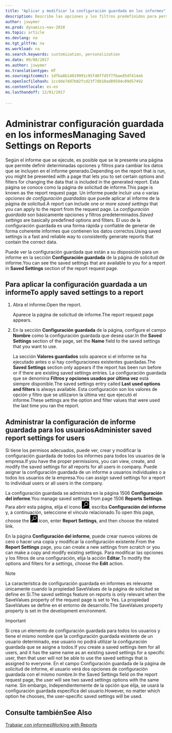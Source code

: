 ```yaml
---
title: "Aplicar y modificar la configuración guardada en los informes"
description: Describe las opciones y los filtros predefinidos para personalizar un informe y para generar los datos correctos.
author: jswymer
ms.prod: dynamics-nav-2018
ms.topic: article
ms.devlang: na
ms.tgt_pltfrm: na
ms.workload: na
ms.search.keywords: customization, personalization
ms.date: 09/08/2017
ms.author: jswymer
ms.translationtype: HT
ms.sourcegitcommit: 1dfba8b14019991c95f40ffd5f7fbaed5df414eb
ms.openlocfilehash: 1ccdde7dd7b02fcd23f7db10ad89594c09d57492
ms.contentlocale: es-es
ms.lasthandoff: 12/01/2017

---
```

# <a name="managing-saved-settings-on-reports"></a><span data-ttu-id="6c384-103">Administrar configuración guardada en los informes</span><span class="sxs-lookup"><span data-stu-id="6c384-103">Managing Saved Settings on Reports</span></span>
<span data-ttu-id="6c384-104">Según el informe que se ejecute, es posible que se le presente una página que permite definir determinadas opciones y filtros para cambiar los datos que se incluyen en el informe generado.</span><span class="sxs-lookup"><span data-stu-id="6c384-104">Depending on the report that is run, you might be presented with a page that lets you to set certain options and filters for changing the data that is included in the generated report.</span></span> <span data-ttu-id="6c384-105">Esta página se conoce como la página de solicitud de informe.</span><span class="sxs-lookup"><span data-stu-id="6c384-105">This page is known as the report request page.</span></span> <span data-ttu-id="6c384-106">Un informe puede incluir una o varias *opciones de configuración guardadas* que puede aplicar al informe de la página de solicitud.</span><span class="sxs-lookup"><span data-stu-id="6c384-106">A report can include one or more *saved settings* that you can apply to the report from the request page.</span></span> <span data-ttu-id="6c384-107">La *configuración guardada* son básicamente opciones y filtros predeterminados.</span><span class="sxs-lookup"><span data-stu-id="6c384-107">*Saved settings* are basically predefined options and filters.</span></span> <span data-ttu-id="6c384-108">El uso de la configuración guardada es una forma rápida y confiable de generar de forma coherente informes que contienen los datos correctos.</span><span class="sxs-lookup"><span data-stu-id="6c384-108">Using saved settings is a fast and reliable way to consistently generate reports that contain the correct data.</span></span>

<span data-ttu-id="6c384-109">Puede ver la configuración guardada que están a su disposición para un informe en la sección **Configuración guardada** de la página de solicitud de informe.</span><span class="sxs-lookup"><span data-stu-id="6c384-109">You can see the saved settings that are available to you for a report in **Saved Settings** section of the report request page.</span></span>  

## <a name="to-apply-saved-settings-to-a-report"></a><span data-ttu-id="6c384-110">Para aplicar la configuración guardada a un informe</span><span class="sxs-lookup"><span data-stu-id="6c384-110">To apply saved settings to a report</span></span>
1. <span data-ttu-id="6c384-111">Abra el informe.</span><span class="sxs-lookup"><span data-stu-id="6c384-111">Open the report.</span></span>

   <span data-ttu-id="6c384-112">Aparece la página de solicitud de informe.</span><span class="sxs-lookup"><span data-stu-id="6c384-112">The report request page appears.</span></span>    
2. <span data-ttu-id="6c384-113">En la sección **Configuración guardada** de la página, configure el campo **Nombre** como la configuración guardada que desea usar.</span><span class="sxs-lookup"><span data-stu-id="6c384-113">In the **Saved Settings** section of the page, set the **Name** field  to the saved settings that you want to use.</span></span>

   <span data-ttu-id="6c384-114">La sección **Valores guardados** solo aparece si el informe se ha ejecutado antes o si hay configuraciones existentes guardadas.</span><span class="sxs-lookup"><span data-stu-id="6c384-114">The **Saved Settings** section only appears if the report has been run before or if there are existing saved settings entries.</span></span> <span data-ttu-id="6c384-115">La configuración guardada que se denomina **Filtros y opciones usados por última vez** está siempre disponible.</span><span class="sxs-lookup"><span data-stu-id="6c384-115">The saved settings entry called **Last used options and filters** is always available.</span></span> <span data-ttu-id="6c384-116">Esta configuración son los valores de opción y filtro que se utilizaron la última vez que ejecutó el informe.</span><span class="sxs-lookup"><span data-stu-id="6c384-116">These settings are the option and filter values that were used the last time you ran the report.</span></span>

## <a name="administer-saved-report-settings-for-users"></a><span data-ttu-id="6c384-117">Administrar la configuración de informe guardada para los usuarios</span><span class="sxs-lookup"><span data-stu-id="6c384-117">Administer saved report settings for users</span></span>
<span data-ttu-id="6c384-118">Si tiene los permisos adecuados, puede ver, crear y modificar la configuración guardada de todos los informes para todos los usuarios de la empresa.</span><span class="sxs-lookup"><span data-stu-id="6c384-118">If you have the proper permissions, you can view, create, and modify the saved settings for all reports for all users in company.</span></span> <span data-ttu-id="6c384-119">Puede asignar la configuración guardada de un informe a usuarios individuales o a todos los usuarios de la empresa.</span><span class="sxs-lookup"><span data-stu-id="6c384-119">You can assign saved settings for a report to individual users or all users in the company.</span></span>

<span data-ttu-id="6c384-120">La configuración guardada se administra en la página 1506 **Configuración del informe**.</span><span class="sxs-lookup"><span data-stu-id="6c384-120">You manage saved settings from page 1506 **Reports Settings**.</span></span> <span data-ttu-id="6c384-121">Para abrir esta página, elija el icono ![Buscar página o informe](media/ui-search/search_small.png "icono Buscar página o informe"), escriba **Configuración del informe** y, a continuación, seleccione el vínculo relacionado.</span><span class="sxs-lookup"><span data-stu-id="6c384-121">To open this page, choose the ![Search for Page or Report](media/ui-search/search_small.png "Search for Page or Report icon") icon, enter **Report Settings**, and then choose the related link.</span></span>

<span data-ttu-id="6c384-122">En la página **Configuración del informe**, puede crear nuevos valores de cero o hacer una copia y modificar la configuración existente.</span><span class="sxs-lookup"><span data-stu-id="6c384-122">From the **Report Settings** page, you can create a new settings from scratch or you can make a copy and modify existing settings.</span></span> <span data-ttu-id="6c384-123">Para modificar las opciones y los filtros de una configuración, elija la acción **Editar**.</span><span class="sxs-lookup"><span data-stu-id="6c384-123">To modify the options and filters for a settings, choose the **Edit** action.</span></span>

> [!NOTE]
> <span data-ttu-id="6c384-124">La característica de configuración guardada en informes es relevante únicamente cuando la propiedad SaveValues de la página de solicitud se define en Sí.</span><span class="sxs-lookup"><span data-stu-id="6c384-124">The saved settings feature on reports is only relevant when the SaveValues property of the request page is set to Yes.</span></span> <span data-ttu-id="6c384-125">La propiedad SaveValues se define en el entorno de desarrollo.</span><span class="sxs-lookup"><span data-stu-id="6c384-125">The SaveValues property property is set in the development environment.</span></span>  

> [!Important]
> <span data-ttu-id="6c384-126">Si crea un elemento de configuración guardada para todos los usuarios y tiene el mismo nombre que la configuración guardada existente de un usuario determinado, ese usuario no podrá utilizar la configuración guardada que se asigne a todos.</span><span class="sxs-lookup"><span data-stu-id="6c384-126">If you create a saved settings item for all users, and it has the same name as an existing saved settings for a specific user, then that user will not be able to use the saved settings that is assigned to everyone.</span></span>  <span data-ttu-id="6c384-127">En el campo Configuración guardada de la página de solicitud de informe, el usuario verá dos opciones de configuración guardada con el mismo nombre.</span><span class="sxs-lookup"><span data-stu-id="6c384-127">In the Saved Settings field on the report request page, the user will see two saved settings options with the same name.</span></span> <span data-ttu-id="6c384-128">Sin embargo, independientemente de la opción que elija, se usará la configuración guardada específica del usuario.</span><span class="sxs-lookup"><span data-stu-id="6c384-128">However, no matter which option he chooses, the user-specific saved settings will be used.</span></span>

## <a name="see-also"></a><span data-ttu-id="6c384-129">Consulte también</span><span class="sxs-lookup"><span data-stu-id="6c384-129">See Also</span></span>
[<span data-ttu-id="6c384-130">Trabajar con informes</span><span class="sxs-lookup"><span data-stu-id="6c384-130">Working with Reports</span></span>](ui-work-report.md)  

